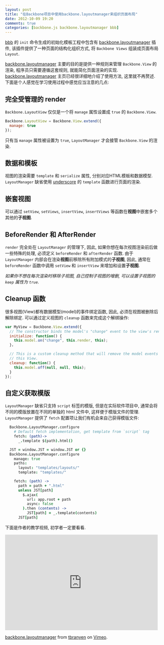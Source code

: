 ```yaml
---
layout: post
title: "在Backbone项目中使用backbone.layoutmanager来组织页面布局"
date: 2012-10-09 19:20
comments: true
categories: [backbone.js backbone.layoutmanager bbb]
---
```


[backbone.layoutmanager]: https://github.com/tbranyen/backbone.layoutmanager
[backbone]: http://backbonejs.org/ "Front-End Javascript MVC framework"
[bbb]: https://github.com/backbone-boilerplate/grunt-bbb "Backbone Boilerplate framework tool."
[underscore]: http://underscorejs.org/

[bbb][] 的 `init` 命令生成的初始化模板工程中包含有 [backbone.layoutmanager][] 插件, 该插件提供了一种页面的结构化组织方式, 将 `Backbone Views` 组装成页面布局 `Layout`.

[backbone.layoutmanager][] 主要的目的是提供一种规则来管理 `Backbone.View` 的渲染, 程序员只需要遵循这套规则, 就能简化页面渲染的实现.
[backbone.layoutmanager][] 主页已经很详细地介绍了使用方法, 这里就不再赘述. 下面是个人感觉在学习使用过程中感觉应当注意的几点:

## 完全受管理的 render

`Backbone.LayoutView` 仅仅是一个将 `manage` 属性设置成 `true` 的 `Backbone.View`.
``` javascript backbone.layoutmanager V0.6.6
Backbone.LayoutView = Backbone.View.extend({
  manage: true
});
```
只有当 `manage` 属性被设置为 `true`, `LayoutManager` 才会接管 `Backbone.View` 的渲染.

## 数据和模板

视图的渲染需要 `template` 和 `serialize` 属性, 分别对应HTML模板和数据模型. `LayoutManager` 缺省使用 [underscore][] 的 `template` 函数进行页面的渲染.

## 嵌套视图

可以通过 `setView`, `setViews`, `insertView`, `insertViews` 等函数在**视图**中嵌套多个其他的**子视图**.

## BeforeRender 和 AfterRender

`render` 完全处在 `LayoutManager` 的管理下, 因此, 如果你想在每次视图渲染前后做一些特殊的处理, 必须定义 `beforeRender` 和 `afterRender` 函数.
由于 `LayoutManager` 内部会在渲染**视图**前移除所有附加模式的**子视图**, 因此, 通常在 `beforeRender` 函数中调用 `setView` 和 `insertView` 来增加和设置**子视图**.

*如果你不想在每次渲染时移除子视图, 自己控制子视图的增删, 可以设置子视图的 `keep` 属性为 `true`.*

## Cleanup 函数

很多视图(View)都有数据模型(model)的事件绑定函数, 因此, 必须在视图被删除后解除绑定. 可以通过定义视图的 `cleanup` 函数来完成这个解绑操作:

``` javascript cleanup函数
var MyView = Backbone.View.extend({
  // The constructor binds the model's "change" event to the view's render function. 
  initialize: function() {
    this.model.on("change", this.render, this);
  }，

  // This is a custom cleanup method that will remove the model events owned by
  // this View.
  cleanup: function() {
    this.model.off(null, null, this);
  }
});
```

## 自定义获取模版

`LayoutManager` 缺省只支持 `script` 标签的模版, 但是在实际软件项目中, 通常会将不同的模版放置在不同的单独的 html 文件中, 这样便于模版文件的管理.
`LayoutManager` 提供了 `fetch` 配置项让我们有机会来自己获得模版文件:

``` coffeescript 从script标签中获得模版内容
  Backbone.LayoutManager.configure
    # Default fetch implementation, get template from `script` tag
    fetch: (path)->
      _.template $(path).html()
```

``` coffeescript 同步方式获取模版文件
  JST = window.JST = window.JST or {}
  Backbone.LayoutManager.configure
    manage: true
    paths:
      layout: "templates/layouts/"
      template: "templates/"

    fetch: (path) ->
      path = path + ".html"
      unless JST[path]
        $.ajax(
          url: app.root + path
          async: false
        ).then (contents) ->
          JST[path] = _.template(contents)
      JST[path]
```

下面是作者的教学视频, 初学者一定要看看.

<iframe src="http://player.vimeo.com/video/32765088" width="500" height="313" frameborder="0" webkitAllowFullScreen mozallowfullscreen allowFullScreen></iframe> <p><a href="http://vimeo.com/32765088">backbone.layoutmanager</a> from <a href="http://vimeo.com/user5699767">tbranyen</a> on <a href="http://vimeo.com">Vimeo</a>.</p>

